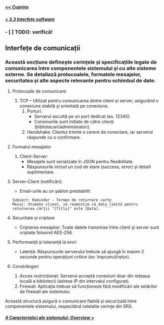 ##### [<< Cuprins](../Cuprins.md)
##### [< 3.3 Interfețe software](3.3%20Interfețe%20software.md)
### - [ ] TODO: verifică!
## Interfețe de comunicații

### Această secțiune definește cerințele și specificațiile legate de comunicarea între componentele sistemului și cu alte sisteme externe. Se detaliază protocoalele, formatele mesajelor, securitatea și alte aspecte relevante pentru schimbul de date.

1. Protocoale de comunicare: 
    1. TCP – Utilizat pentru comunicarea dintre client și server, asigurând o conexiune stabilă și orientată pe conexiune.
        1. Porturi: 
            - Serverul ascultă pe un port dedicat (ex. 12345).
            - Conexiunile sunt inițiate de către clienți (bibliotecari/administratori).
        2. Handshake: Clientul trimite o cerere de conectare, iar serverul răspunde cu o confirmare.

2. Formatul mesajelor
    1. Client-Server:
        - Mesajele sunt serializate în JSON pentru flexibilitate.
        - Răspunsurile includ un cod de stare (success, error) și detalii suplimentare.

2. Server-Client (notificări):
    - Email-urile au un șablon prestabilit:
    ```plaintext
    Subiect: Reminder - Termen de returnare carte  
    Mesaj: Stimate client, vă reamintim că data limită pentru returnarea cărții "[Titlu]" este [Data].  ```

3. Securitate și criptare
    - Criptarea mesajelor: Toate datele transmise între client și server sunt criptate folosind AES-256.

4. Performanță și toleranță la erori
    - Latență: Răspunsurile serverului trebuie să ajungă în maxim 2 secunde pentru operațiuni critice (ex: împrumut/retur).

5. Constrângeri
    1. Acces restricționat: Serverul acceptă conexiuni doar din rețeaua locală a bibliotecii (adrese IP din intervalul configurat).
    2. Firewall: Aplicația trebuie să funcționeze fără modificări ale setărilor de firewall ale sistemului.

Această structură asigură o comunicare fiabilă și securizată între componentele sistemului, respectând celelalte cerințe din SRS.

##### [4 Caracteristici ale sistemului: Overview >](../4%20Caracteristici%20ale%20sistemului/4.0%20Overview.md)
